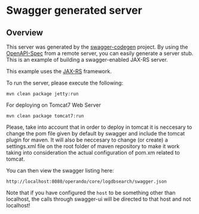 # Swagger generated server

## Overview
This server was generated by the [swagger-codegen](https://github.com/swagger-api/swagger-codegen) project. By using the 
[OpenAPI-Spec](https://github.com/swagger-api/swagger-core/wiki) from a remote server, you can easily generate a server stub.  This
is an example of building a swagger-enabled JAX-RS server.

This example uses the [JAX-RS](https://jax-rs-spec.java.net/) framework.

To run the server, please execute the following:

```
mvn clean package jetty:run
```
For deploying on Tomcat7 Web Server
```
mvn clean package tomcat7:run
```
Please, take into account that in order to deploy in tomcat it is neccesary to change the pom file given by default by swagger and include the tomcat plugin for maven.
It will also be neccesary to change (or create) a settings.xml file on the root folder of maven repository to make it work taking into consideration the actual configuration
of pom.xm related to tomcat.

You can then view the swagger listing here:

```
http://localhost:8080/operando/core/logdbsearch/swagger.json
```

Note that if you have configured the `host` to be something other than localhost, the calls through
swagger-ui will be directed to that host and not localhost!